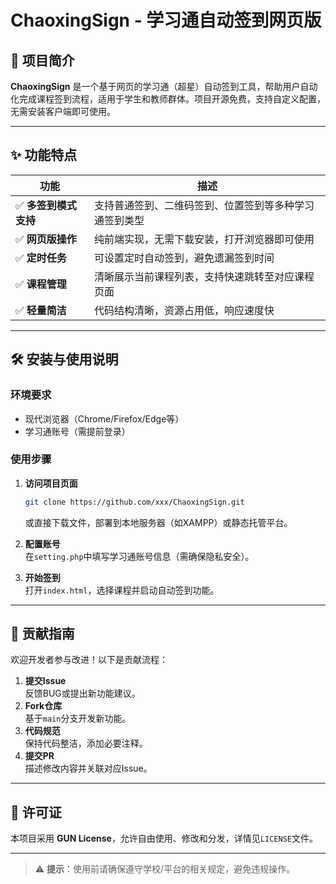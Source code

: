 # ChaoxingSign - 学习通自动签到网页版

## 📌 项目简介
**ChaoxingSign** 是一个基于网页的学习通（超星）自动签到工具，帮助用户自动化完成课程签到流程，适用于学生和教师群体。项目开源免费，支持自定义配置，无需安装客户端即可使用。

---

## ✨ 功能特点
| 功能 | 描述 |
|------|------|
| ✅ **多签到模式支持** | 支持普通签到、二维码签到、位置签到等多种学习通签到类型 |
| ✅ **网页版操作** | 纯前端实现，无需下载安装，打开浏览器即可使用 |
| ✅ **定时任务** | 可设置定时自动签到，避免遗漏签到时间 |
| ✅ **课程管理** | 清晰展示当前课程列表，支持快速跳转至对应课程页面 |
| ✅ **轻量简洁** | 代码结构清晰，资源占用低，响应速度快 |

---

## 🛠️ 安装与使用说明

### 环境要求
- 现代浏览器（Chrome/Firefox/Edge等）
- 学习通账号（需提前登录）

### 使用步骤
1. **访问项目页面**  
   ```bash
   git clone https://github.com/xxx/ChaoxingSign.git
   ```
   或直接下载文件，部署到本地服务器（如XAMPP）或静态托管平台。

2. **配置账号**  
   在`setting.php`中填写学习通账号信息（需确保隐私安全）。

3. **开始签到**  
   打开`index.html`，选择课程并启动自动签到功能。

---

## 🤝 贡献指南
欢迎开发者参与改进！以下是贡献流程：

1. **提交Issue**  
   反馈BUG或提出新功能建议。
2. **Fork仓库**  
   基于`main`分支开发新功能。
3. **代码规范**  
   保持代码整洁，添加必要注释。
4. **提交PR**  
   描述修改内容并关联对应Issue。

---

## 📜 许可证
本项目采用 **GUN License**，允许自由使用、修改和分发，详情见`LICENSE`文件。

---

> ⚠️ **提示**：使用前请确保遵守学校/平台的相关规定，避免违规操作。